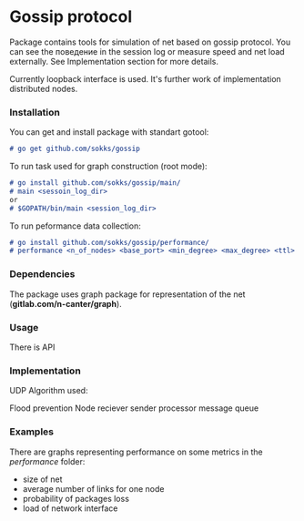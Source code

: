# Gossip protocol

Package contains tools for simulation of net based on gossip protocol.
You can see the поведение in the session log or measure speed and net 
load externally.
See Implementation section for more details.

Currently loopback interface is used. It's further work of implementation 
distributed nodes.

### Installation
You can get and install package with standart gotool:
```Markdown
# go get github.com/sokks/gossip
```
To run task used for graph construction (root mode):
```Markdown
# go install github.com/sokks/gossip/main/
# main <sessoin_log_dir>
or
# $GOPATH/bin/main <session_log_dir>
```
To run peformance data collection:
```Markdown
# go install github.com/sokks/gossip/performance/
# performance <n_of_nodes> <base_port> <min_degree> <max_degree> <ttl> <session_log_dir>
```

### Dependencies
The package uses graph package for representation of the net (**gitlab.com/n-canter/graph**).

### Usage
There is API 

### Implementation
UDP
Algorithm used:
> 
Flood prevention
Node reciever sender processor
message queue

### Examples
There are graphs representing performance on some metrics in the *performance* folder:
- size of net
- average number of links for one node
- probability of packages loss
- load of network interface
